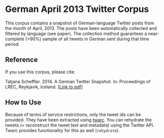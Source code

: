 # German April 2013 Twitter Corpus

This corpus contains a snapshot of German-language Twitter posts from the month of April, 2013. The posts have been automatically collected and filtered by language (see paper). The collection method guarantees a near-complete (>90%) sample of all tweets in German sent during that time period.

## Reference

If you use this corpus, please cite:

Tatjana Scheffler. 2014. A German Twitter Snapshot. In: Proceedings of LREC, Reykjavik, Iceland. [[Link to pdf]](http://www.lrec-conf.org/proceedings/lrec2014/pdf/1146_Paper.pdf)

## How to Use

Because of terms of service restrictions, only the tweet ids can be provided. They have been extracted using [twarc](https://github.com/DocNow/twarc). You can rehydrate the tweets (= reconstruct the tweet text and metadata) using the Twitter API. Twarc provides functionality for this as well (`rehydrate`).

